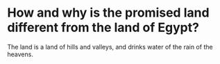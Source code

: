 # How and why is the promised land different from the land of Egypt?

The land is a land of hills and valleys, and drinks water of the rain of the heavens.
